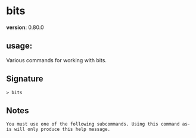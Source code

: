 # bits

**version**: 0.80.0

## **usage**:

Various commands for working with bits.

## Signature

`> bits `

## Notes

```text
You must use one of the following subcommands. Using this command as-is will only produce this help message.
```
